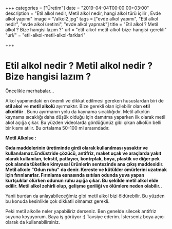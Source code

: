 +++
categories = ["Üretim"]
date = "2019-04-04T00:00:00+03:00"
description = "Etil alkol nedir, Metil alkol nedir, hangi alkol türü içilir , Evde alkol yapımı"
image = "/alkol2.jpg"
tags = ["evde alkol yapımı", "Etil alkol nedir", "evde alkol üretimi", "evde alkol yapmak"]
title = "Etil alkol ? Metil alkol ? Bize hangisi lazım ?"
url = "etil-alkol-metil-alkol-bize-hangisi-gerekli"
"url/" = "etil-alkol-metil-alkol-farklari"

+++
# Etil alkol nedir ? Metil alkol nedir ? Bize hangisi lazım ?

Öncelikle merhabalar...

Alkol yapımındaki en önemli ve dikkat edilmesi gereken hususlardan biri de **etil akol** ve **metil alkolü** ayırmaktır. Bize gerekli olan içilebilir olan **etil alkoldür** . Bunu ayırmanın yolu da kaynama sıcaklığıdır. Metil alkolün kaynama sıcaklığı daha düşük olduğu için damıtma yaparken ilk olarak metil akol açığa çıkar. Bu yüzden videolarda gördüğünüz gibi çıkan alkolün belli bir kısmı atılır. Bu ortalama 50-100 ml arasındadır.

**Metil Alkolse :**

**Gıda maddelerinin üretiminde girdi olarak kullanılması yasaktır ve kullanılamaz.Endüstride çözücü, antifriz, maket uçak ve araçlarda yakıt olarak kullanılan, tekstil, patlayıcı, kontrplak, boya, plastik ve diğer pek çok alanda tüketilen kimyasal ürünlerin sentezinde ana çıkış maddesidir. Metil alkole "Odun ruhu" da denir. Kereste ve kütükler ömürlerini uzatmak için fırınlanırlar. Fırınlama esnasında ısıtılan odunda yuva yapan kurtçuklar ölürken odunun ruhu açığa çıkar. Bu şekilde metil alkol elde edilir. Metil alkol zehirli olup, gelişme geriliği ve ölümlere neden olabilir..**

Yanii burdan da anlayabileceğimiz gibi metil alkol bizi öldürebilir. Bu yüzden bu konuda kesinlikle çok dikkatli olmamız gerekli.

Peki metil alkolle neler yapabiliriz derseniz. Ben genelde silecek antifriz suyuna koyuyorum. Baya iş görüyor :) Tavsiye ederim. İsterseniz boya açıcı olarak da kullanabilirsiniz.